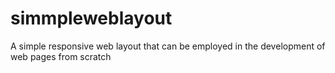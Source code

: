 # simmpleweblayout
A simple responsive web layout that can be employed in the development of web pages from scratch
